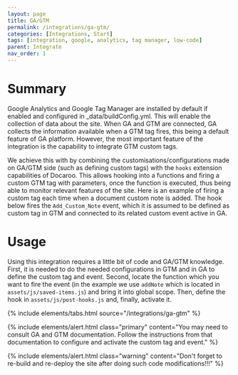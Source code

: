 ```yaml
---
layout: page
title: GA/GTM
permalink: /integrations/ga-gtm/
categories: [Integrations, Start]
tags: [integration, google, analytics, tag manager, low-code]
parent: Integrate
nav_order: 1
---
```


# Summary
Google Analytics and Google Tag Manager are installed by default if enabled and configured in _data/buildConfig.yml. This will enable the collection of data about the site. When GA and GTM are connected, GA collects the information available when a GTM tag fires, this being a default feature of GA platform.  However, the most important feature of the integration is the capability to integrate GTM custom tags. 

We achieve this with by combining the customisations/configurations made on GA/GTM side (such as defining custom tags) with the `hooks` extension capabilities of Docaroo. This allows hooking into a functions and firing a custom GTM tag with parameters, once the function is executed, thus being able to monitor relevant features of the site. Here is an example of firing a custom tag each time when a document custom note is added. The hook below fires the `Add_Custom_Note` event, which it is assumed to be defined as custom tag in GTM and connected to its related custom event active in GA. 

# Usage
Using this integration requires a little bit of code and GA/GTM knowledge. First, it is needed to do the needed configurations in GTM and in GA to define the custom tag and event. Second, locate the function which you want to fire the event (in the example we use `addNote` which is located in `assets/js/saved-items.js`) and bring it into global scope. Then, define the hook in `assets/js/post-hooks.js` and, finally, activate it.  

{% include elements/tabs.html 
    source="/integrations/ga-gtm"
%}

{% include elements/alert.html 
  class="primary" 
  content="You may need to consult GA and GTM documentation. Follow the instructions from that documentation to configure and activate the custom tag and event."
%}

{% include elements/alert.html 
  class="warning" 
  content="Don't forget to re-build and re-deploy the site after doing such code modifications!!!"
%}